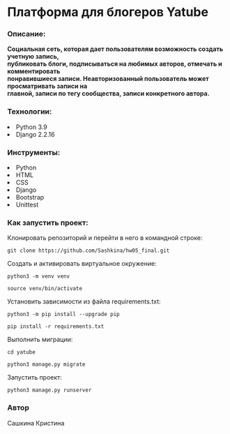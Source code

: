 # Платформа для блогеров Yatube

### Описание:

**Cоциальная сеть, которая дает пользователям возможность создать учетную запись,  
публиковать блоги, подписываться на любимых авторов, отмечать  и комментировать  
понравившиеся записи. Неавторизованный пользователь может просматривать записи на  
главной, записи по тегу сообщества, записи конкретного автора.**

### Технологии:
<li> Python 3.9
<li> Django 2.2.16

### Инструменты:
<li>Python
<li>HTML
<li>CSS
<li>Django
<li>Bootstrap
<li>Unittest

### Как запустить проект:

Клонировать репозиторий и перейти в него в командной строке:

```
git clone https://github.com/Sashkina/hw05_final.git
```

Cоздать и активировать виртуальное окружение:

```
python3 -m venv venv
```

```
source venv/bin/activate
```

Установить зависимости из файла requirements.txt:

```
python3 -m pip install --upgrade pip
```

```
pip install -r requirements.txt
```

Выполнить миграции:

```
cd yatube
```

```
python3 manage.py migrate
```

Запустить проект:

```
python3 manage.py runserver
```

### Автор  
Сашкина Кристина
